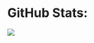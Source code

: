 # GitHub Stats:
![](https://github-readme-stats.vercel.app/api/top-langs/?username=dubmix&theme=dark&hide_border=false&include_all_commits=true&count_private=false&layout=compact)

<!--
**dubmix/dubmix** is a ✨ _special_ ✨ repository because its `README.md` (this file) appears on your GitHub profile.

Here are some ideas to get you started:

- 🔭 I’m currently working on ...
- 🌱 I’m currently learning ...
- 👯 I’m looking to collaborate on ...
- 🤔 I’m looking for help with ...
- 💬 Ask me about ...
- 📫 How to reach me: ...
- 😄 Pronouns: ...
- ⚡ Fun fact: ...
-->
